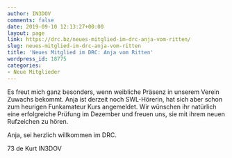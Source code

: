```yaml
---
author: IN3DOV
comments: false
date: 2019-09-10 12:13:27+00:00
layout: page
link: https://drc.bz/neues-mitglied-im-drc-anja-vom-ritten/
slug: neues-mitglied-im-drc-anja-vom-ritten
title: 'Neues Mitglied im DRC: Anja vom Ritten'
wordpress_id: 18775
categories:
- Neue Mitglieder
---
```





Es
freut mich ganz besonders, wenn weibliche Präsenz in unserem Verein Zuwachs bekommt.
Anja ist derzeit noch SWL-Hörerin, hat sich aber schon zum heurigen Funkamateur
Kurs angemeldet. Wir wünschen ihr natürlich eine erfolgreiche Prüfung im
Dezember und freuen uns, sie mit ihrem neuen Rufzeichen zu hören.







Anja,
sei herzlich willkommen im DRC.







73
de Kurt IN3DOV



